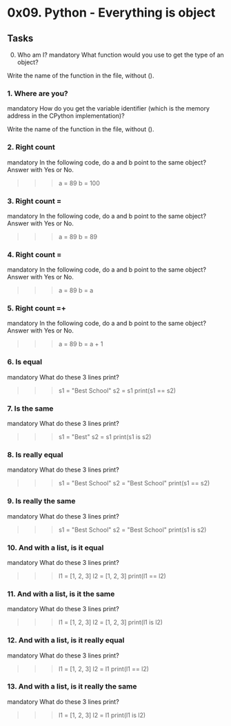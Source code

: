 # 0x09. Python - Everything is object

## Tasks
0. Who am I?
mandatory
What function would you use to get the type of an object?

Write the name of the function in the file, without ().

### 1. Where are you?
mandatory
How do you get the variable identifier (which is the memory address in the CPython implementation)?

Write the name of the function in the file, without ().
### 2. Right count
mandatory
In the following code, do a and b point to the same object? Answer with Yes or No.

>>> a = 89
>>> b = 100
### 3. Right count =
mandatory
In the following code, do a and b point to the same object? Answer with Yes or No.

>>> a = 89
>>> b = 89
### 4. Right count =
mandatory
In the following code, do a and b point to the same object? Answer with Yes or No.

>>> a = 89
>>> b = a
### 5. Right count =+
mandatory
In the following code, do a and b point to the same object? Answer with Yes or No.

>>> a = 89
>>> b = a + 1
### 6. Is equal
mandatory
What do these 3 lines print?

>>> s1 = "Best School"
>>> s2 = s1
>>> print(s1 == s2)
### 7. Is the same
mandatory
What do these 3 lines print?

>>> s1 = "Best"
>>> s2 = s1
>>> print(s1 is s2)
### 8. Is really equal
mandatory
What do these 3 lines print?

>>> s1 = "Best School"
>>> s2 = "Best School"
>>> print(s1 == s2)
### 9. Is really the same
mandatory
What do these 3 lines print?

>>> s1 = "Best School"
>>> s2 = "Best School"
>>> print(s1 is s2)
### 10. And with a list, is it equal
mandatory
What do these 3 lines print?

>>> l1 = [1, 2, 3]
>>> l2 = [1, 2, 3] 
>>> print(l1 == l2)
### 11. And with a list, is it the same
mandatory
What do these 3 lines print?

>>> l1 = [1, 2, 3]
>>> l2 = [1, 2, 3] 
>>> print(l1 is l2)
### 12. And with a list, is it really equal
mandatory
What do these 3 lines print?

>>> l1 = [1, 2, 3]
>>> l2 = l1
>>> print(l1 == l2)
### 13. And with a list, is it really the same
mandatory
What do these 3 lines print?

>>> l1 = [1, 2, 3]
>>> l2 = l1
>>> print(l1 is l2)

